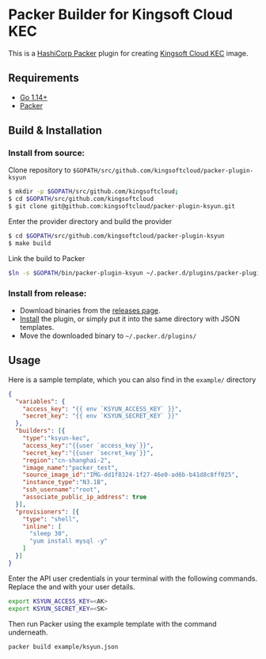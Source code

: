 # Packer Builder for Kingsoft Cloud KEC

This is a [HashiCorp Packer](https://www.packer.io/) plugin for creating [Kingsoft Cloud KEC](https://www.ksyun.com/nv/product/KEC.html) image.

## Requirements
* [Go 1.14+](https://golang.org/doc/install)
* [Packer](https://www.packer.io/intro/getting-started/install.html)

## Build & Installation

### Install from source:

Clone repository to `$GOPATH/src/github.com/kingsoftcloud/packer-plugin-ksyun`

```sh
$ mkdir -p $GOPATH/src/github.com/kingsoftcloud; 
$ cd $GOPATH/src/github.com/kingsoftcloud
$ git clone git@github.com:kingsoftcloud/packer-plugin-ksyun.git
```

Enter the provider directory and build the provider

```sh
$ cd $GOPATH/src/github.com/kingsoftcloud/packer-plugin-ksyun
$ make build
```

Link the build to Packer

```sh
$ln -s $GOPATH/bin/packer-plugin-ksyun ~/.packer.d/plugins/packer-plugin-ksyun
```

### Install from release:

* Download binaries from the [releases page](https://github.com/kingsoftcloud/packer-plugin-ksyun/releases).
* [Install](https://www.packer.io/docs/extending/plugins.html#installing-plugins) the plugin, or simply put it into the same directory with JSON templates.
* Move the downloaded binary to `~/.packer.d/plugins/`

## Usage
Here is a sample template, which you can also find in the `example/` directory
```json
{
  "variables": {
    "access_key": "{{ env `KSYUN_ACCESS_KEY` }}",
    "secret_key": "{{ env `KSYUN_SECRET_KEY` }}"
  },
  "builders": [{
    "type":"ksyun-kec",
    "access_key":"{{user `access_key`}}",
    "secret_key":"{{user `secret_key`}}",
    "region":"cn-shanghai-2",
    "image_name":"packer_test",
    "source_image_id":"IMG-dd1f8324-1f27-46e0-ad6b-b41d8c8ff025",
    "instance_type":"N3.1B",
    "ssh_username":"root",
    "associate_public_ip_address": true
  }],
  "provisioners": [{
    "type": "shell",
    "inline": [
      "sleep 30",
      "yum install mysql -y"
    ]
  }]
}
```
Enter the API user credentials in your terminal with the following commands. Replace the <AK> and <SK> with your user details.
```sh
export KSYUN_ACCESS_KEY=<AK>
export KSYUN_SECRET_KEY=<SK>
```
Then run Packer using the example template with the command underneath.
```
packer build example/ksyun.json
```


